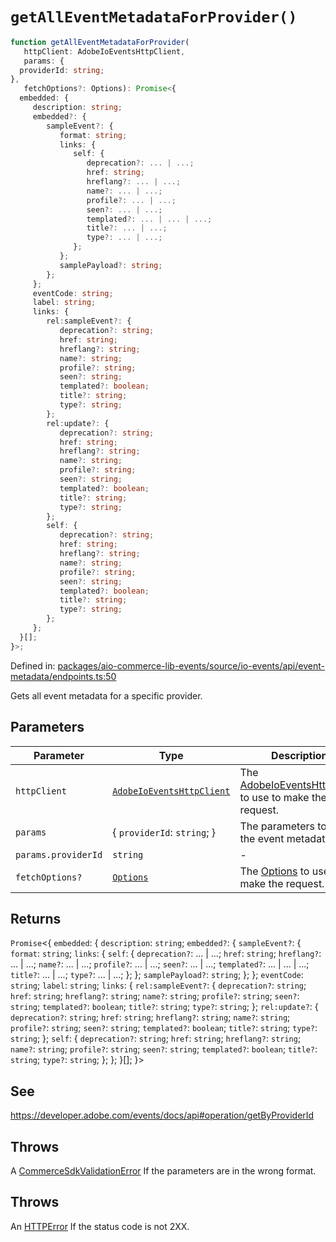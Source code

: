 # `getAllEventMetadataForProvider()`

```ts
function getAllEventMetadataForProvider(
   httpClient: AdobeIoEventsHttpClient,
   params: {
  providerId: string;
},
   fetchOptions?: Options): Promise<{
  embedded: {
     description: string;
     embedded?: {
        sampleEvent?: {
           format: string;
           links: {
              self: {
                 deprecation?: ... | ...;
                 href: string;
                 hreflang?: ... | ...;
                 name?: ... | ...;
                 profile?: ... | ...;
                 seen?: ... | ...;
                 templated?: ... | ... | ...;
                 title?: ... | ...;
                 type?: ... | ...;
              };
           };
           samplePayload?: string;
        };
     };
     eventCode: string;
     label: string;
     links: {
        rel:sampleEvent?: {
           deprecation?: string;
           href: string;
           hreflang?: string;
           name?: string;
           profile?: string;
           seen?: string;
           templated?: boolean;
           title?: string;
           type?: string;
        };
        rel:update?: {
           deprecation?: string;
           href: string;
           hreflang?: string;
           name?: string;
           profile?: string;
           seen?: string;
           templated?: boolean;
           title?: string;
           type?: string;
        };
        self: {
           deprecation?: string;
           href: string;
           hreflang?: string;
           name?: string;
           profile?: string;
           seen?: string;
           templated?: boolean;
           title?: string;
           type?: string;
        };
     };
  }[];
}>;
```

Defined in: [packages/aio-commerce-lib-events/source/io-events/api/event-metadata/endpoints.ts:50](https://github.com/adobe/aio-commerce-sdk/blob/db09d0de34ee085849efca6e0213ea525d0165dc/packages/aio-commerce-lib-events/source/io-events/api/event-metadata/endpoints.ts#L50)

Gets all event metadata for a specific provider.

## Parameters

| Parameter           | Type                                                                                                                                                                         | Description                                                                                                                                                                                                |
| ------------------- | ---------------------------------------------------------------------------------------------------------------------------------------------------------------------------- | ---------------------------------------------------------------------------------------------------------------------------------------------------------------------------------------------------------- |
| `httpClient`        | [`AdobeIoEventsHttpClient`](https://github.com/adobe/aio-commerce-sdk/blob/main/packages-private/aio-commerce-lib-api/docs/api-reference/classes/AdobeIoEventsHttpClient.md) | The [AdobeIoEventsHttpClient](https://github.com/adobe/aio-commerce-sdk/blob/main/packages-private/aio-commerce-lib-api/docs/api-reference/classes/AdobeIoEventsHttpClient.md) to use to make the request. |
| `params`            | \{ `providerId`: `string`; \}                                                                                                                                                | The parameters to get the event metadata with.                                                                                                                                                             |
| `params.providerId` | `string`                                                                                                                                                                     | -                                                                                                                                                                                                          |
| `fetchOptions?`     | [`Options`](https://github.com/sindresorhus/ky?tab=readme-ov-file#options)                                                                                                   | The [Options](https://github.com/sindresorhus/ky?tab=readme-ov-file#options) to use to make the request.                                                                                                   |

## Returns

`Promise`\<\{
`embedded`: \{
`description`: `string`;
`embedded?`: \{
`sampleEvent?`: \{
`format`: `string`;
`links`: \{
`self`: \{
`deprecation?`: ... \| ...;
`href`: `string`;
`hreflang?`: ... \| ...;
`name?`: ... \| ...;
`profile?`: ... \| ...;
`seen?`: ... \| ...;
`templated?`: ... \| ... \| ...;
`title?`: ... \| ...;
`type?`: ... \| ...;
\};
\};
`samplePayload?`: `string`;
\};
\};
`eventCode`: `string`;
`label`: `string`;
`links`: \{
`rel:sampleEvent?`: \{
`deprecation?`: `string`;
`href`: `string`;
`hreflang?`: `string`;
`name?`: `string`;
`profile?`: `string`;
`seen?`: `string`;
`templated?`: `boolean`;
`title?`: `string`;
`type?`: `string`;
\};
`rel:update?`: \{
`deprecation?`: `string`;
`href`: `string`;
`hreflang?`: `string`;
`name?`: `string`;
`profile?`: `string`;
`seen?`: `string`;
`templated?`: `boolean`;
`title?`: `string`;
`type?`: `string`;
\};
`self`: \{
`deprecation?`: `string`;
`href`: `string`;
`hreflang?`: `string`;
`name?`: `string`;
`profile?`: `string`;
`seen?`: `string`;
`templated?`: `boolean`;
`title?`: `string`;
`type?`: `string`;
\};
\};
\}[];
\}\>

## See

https://developer.adobe.com/events/docs/api#operation/getByProviderId

## Throws

A [CommerceSdkValidationError](https://github.com/adobe/aio-commerce-sdk/blob/main/packages/aio-commerce-lib-core/docs/api-reference/classes/CommerceSdkValidationError.md) If the parameters are in the wrong format.

## Throws

An [HTTPError](https://github.com/sindresorhus/ky?tab=readme-ov-file#httperror) If the status code is not 2XX.

